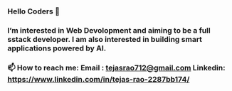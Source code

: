 ### Hello Coders 👋
### I’m interested in Web Devolopment and aiming to be a full sstack developer. I am also interested in building smart applications powered by AI.
### 📫 How to reach me: Email : tejasrao712@gmail.com Linkedin: https://www.linkedin.com/in/tejas-rao-2287bb174/ 
